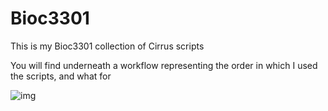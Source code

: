 # Bioc3301
This is my Bioc3301 collection of Cirrus scripts

You will find underneath a workflow representing the order in which I used the scripts, and what for

![img](https://i.imgur.com/xSO9Hik.png)

